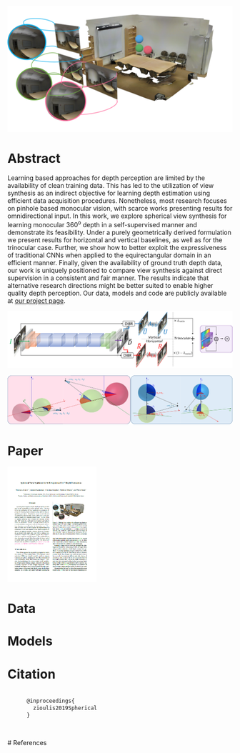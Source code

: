 ![Omnidirectional Trinocular Stereo](./assets/images/trinocular_3d_scene.png "Omnidirectional Trinocular Stereo")

# Abstract

Learning based approaches for depth perception are limited by the availability of clean training data. 
This has led to the utilization of view synthesis as an indirect objective for learning depth estimation using efficient data acquisition procedures. 
Nonetheless, most research focuses on pinhole based monocular vision, with scarce works presenting results for omnidirectional input.
In this work, we explore spherical view synthesis for learning monocular 360<sup>o</sup> depth in a self-supervised manner and demonstrate its feasibility.
Under a purely geometrically derived formulation we present results for horizontal and vertical baselines, as well as for the trinocular case.
Further, we show how to better exploit the expressiveness of traditional CNNs when applied to the equirectangular domain in an efficient manner.
Finally, given the availability of ground truth depth data, our work is uniquely positioned to compare view synthesis against direct supervision in a consistent and fair manner.
The results indicate that alternative research directions might be better suited to enable higher quality depth perception.
Our data, models and code are publicly available at [our project page](https://vcl3d.github.io/SphericalViewSynthesis/).

![Network & Supervision](./assets/images/network.png "CNN architecture & supervision schemes")

![Spherical Disparity Model](./assets/images/spherical_disparity_model.png "Geometrically Derived Spherical Disparity Model")

# Paper
<a href="https://arxiv.org">
  <img src="./assets/images/paper_thumb.png" width="200">
</a>

# Data

# Models

# Citation
<p style="
    width: auto;
    background-color: #f2f2f2;
    font-size: small;
">
  <pre>
    <code>
      @inproceedings{
        zioulis2019Spherical
      }
    </code>
  </pre>
</p>
# References

